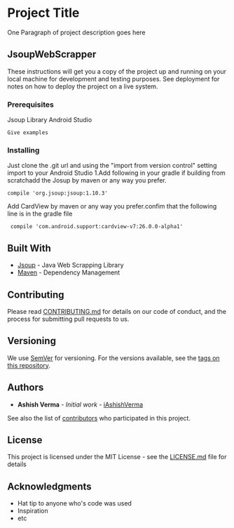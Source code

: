# Project Title

One Paragraph of project description goes here

## JsoupWebScrapper

These instructions will get you a copy of the project up and running on your local machine for development and testing purposes. See deployment for notes on how to deploy the project on a live system.

### Prerequisites

Jsoup Library
Android Studio

```
Give examples
```

### Installing

Just clone the .git url and using the "import from version control" setting import to your Android Studio
1.Add following in your gradle if building from scratchadd the Josup by maven or any way you prefer.
 

```
compile 'org.jsoup:jsoup:1.10.3'
```

Add CardView  by maven or any way you prefer.confim that the following line is in the gradle file
  

```
 compile 'com.android.support:cardview-v7:26.0.0-alpha1'
```

## Built With

* [Jsoup](jsoup.org) - Java Web Scrapping Library
* [Maven](https://maven.apache.org/) - Dependency Management


## Contributing

Please read [CONTRIBUTING.md](https://gist.github.com/PurpleBooth/b24679402957c63ec426) for details on our code of conduct, and the process for submitting pull requests to us.

## Versioning

We use [SemVer](http://semver.org/) for versioning. For the versions available, see the [tags on this repository](https://github.com/your/project/tags). 

## Authors

* **Ashish Verma** - *Initial work* - [iAshishVerma](https://github.com/iAshishVerma)

See also the list of [contributors](https://github.com/your/project/contributors) who participated in this project.

## License

This project is licensed under the MIT License - see the [LICENSE.md](LICENSE.md) file for details

## Acknowledgments

* Hat tip to anyone who's code was used
* Inspiration
* etc

